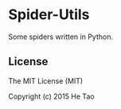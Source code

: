 Spider-Utils
=============

Some spiders written in Python.

License
-------

The MIT License (MIT)

Copyright (c) 2015 He Tao

